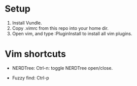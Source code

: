 
# Setup

1. Install Vundle.
2. Copy .vimrc from this repo into your home dir.
3. Open vim, and type :PluginInstall to install all vim plugins.


# Vim shortcuts

- NERDTree:
Ctrl-n: toggle NERDTree open/close.

- Fuzzy find:
Ctrl-p
